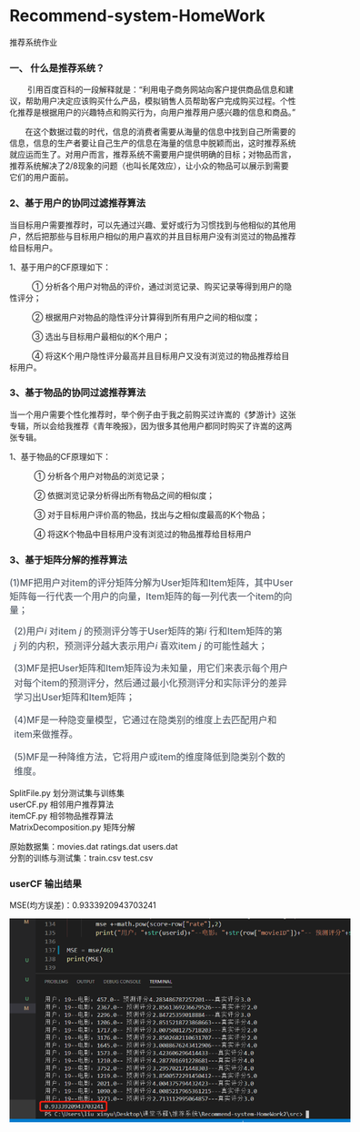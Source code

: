 # Recommend-system-HomeWork
推荐系统作业<br/>
<h3><a name="t0"></a><a name="t0"></a>一、&nbsp;什么是推荐系统？</h3>
<p>&nbsp; &nbsp; &nbsp; &nbsp; 引用百度百科的一段解释就是：“利用电子商务网站向客户提供商品信息和建议，帮助用户决定应该购买什么产品，模拟销售人员帮助客户完成购买过程。个性化推荐是根据用户的兴趣特点和购买行为，向用户推荐用户感兴趣的信息和商品。”</p>
<p>&nbsp; &nbsp; &nbsp; &nbsp;在这个数据过载的时代，信息的消费者需要从海量的信息中找到自己所需要的信息，信息的生产者要让自己生产的信息在海量的信息中脱颖而出，这时推荐系统就应运而生了。对用户而言，推荐系统不需要用户提供明确的目标；对物品而言，推荐系统解决了2/8现象的问题（也叫长尾效应），让小众的物品可以展示到需要它们的用户面前。</p>
<h3><a name="t4"></a><a name="t4"></a>2、基于用户的协同过滤推荐算法</h3>
<p>当目标用户需要推荐时，可以先通过兴趣、爱好或行为习惯找到与他相似的其他用户，然后把那些与目标用户相似的用户喜欢的并且目标用户没有浏览过的物品推荐给目标用户。</p>
<p>1、基于用户的CF原理如下：</p>
<p>&nbsp; &nbsp; &nbsp; &nbsp; &nbsp; ① 分析各个用户对物品的评价，通过浏览记录、购买记录等得到用户的隐性评分；</p>
<p>&nbsp; &nbsp; &nbsp; &nbsp; &nbsp; ② 根据用户对物品的隐性评分计算得到所有用户之间的相似度；</p>
<p>&nbsp; &nbsp; &nbsp; &nbsp; &nbsp; ③ 选出与目标用户最相似的K个用户；</p>
<p>&nbsp; &nbsp; &nbsp; &nbsp; &nbsp; ④ 将这K个用户隐性评分最高并且目标用户又没有浏览过的物品推荐给目标用户。</p>
<h3><a name="t5"></a><a name="t5"></a>3、基于物品的协同过滤推荐算法</h3>
<p>当一个用户需要个性化推荐时，举个例子由于我之前购买过许嵩的《梦游计》这张专辑，所以会给我推荐《青年晚报》，因为很多其他用户都同时购买了许嵩的这两张专辑。</p>
<p>1、基于物品的CF原理如下：</p>
<p>&nbsp; &nbsp; &nbsp; &nbsp; &nbsp; &nbsp;① 分析各个用户对物品的浏览记录；</p>
<p>&nbsp; &nbsp; &nbsp; &nbsp; &nbsp; &nbsp;② 依据浏览记录分析得出所有物品之间的相似度；</p>
<p>&nbsp; &nbsp; &nbsp; &nbsp; &nbsp; &nbsp;③ 对于目标用户评价高的物品，找出与之相似度最高的K个物品；</p>
<p>&nbsp; &nbsp; &nbsp; &nbsp; &nbsp; &nbsp;④ 将这K个物品中目标用户没有浏览过的物品推荐给目标用户</p>
<h3><a name="t5"></a><a name="t5"></a>3、基于矩阵分解的推荐算法</h3>
<span style="color: rgb(62, 71, 83);font-size: 16px;">(1)MF把用户对item的评分矩阵分解为User矩阵和Item矩阵，其中User矩阵每一行代表一个用户的向量，Item矩阵的每一列代表一个item的向量；</span>
<p style="margin-left: 8px;margin-right: 8px;line-height: 1.75em;"><span style="color: rgb(62, 71, 83);font-size: 16px;">(2)用户<em>i&nbsp;</em>对item<em> j&nbsp;</em>的预测评分等于User矩阵的第<em>i&nbsp;</em>行和Item矩阵的第<em>j&nbsp;</em>列的内积，预测评分越大表示用户<em>i&nbsp;</em>喜欢item<em> j&nbsp;</em>的可能性越大；</span></p>
<p style="margin-left: 8px;margin-right: 8px;line-height: 1.75em;"><span style="color: rgb(62, 71, 83);font-size: 16px;">(3)MF是把User矩阵和Item矩阵设为未知量，用它们来表示每个用户对每个item的预测评分，然后通过最小化预测评分和实际评分的差异学习出User矩阵和Item矩阵；</span></p>
<p style="margin-left: 8px;margin-right: 8px;line-height: 1.75em;"><span style="color: rgb(62, 71, 83);font-size: 16px;">(4)MF是一种隐变量模型，它通过在隐类别的维度上去匹配用户和item来做推荐。</span></p>
<p style="margin-left: 8px;margin-right: 8px;line-height: 1.75em;"><span style="color: rgb(62, 71, 83);font-size: 16px;">(5)MF是一种降维方法，它将用户或item的维度降低到隐类别个数的维度。</span></p>
SplitFile.py 划分测试集与训练集<br/>
userCF.py 相邻用户推荐算法<br/>
itemCF.py 相邻物品推荐算法<br/>
MatrixDecomposition.py 矩阵分解<br/>

原始数据集：movies.dat ratings.dat users.dat<br/>
分割的训练与测试集：train.csv test.csv<br/>
<h3>userCF 输出结果</h3>
<span>MSE(均方误差)：0.9333920943703241</span>
<p align='center'>
<img src='Images/微信截图_20200429154540.png' title='images' style='max-width:600px'></img>
</p>
